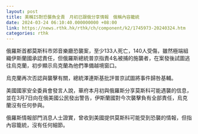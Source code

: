 ```yaml
---
layout: post
title: 美稱IS對恐襲負全責　月初已跟俄分享情報　俄稱內容籠統
date: 2024-03-24 06:10:40.000000000 +08:00
link: https://news.rthk.hk/rthk/ch/component/k2/1745973-20240324.htm
categories: rthk
---
```


俄羅斯首都莫斯科市郊音樂廳恐襲案，至少133人死亡，140人受傷，雖然極端組織伊斯蘭國承認責任，但俄羅斯總統普京指責4名被捕的施襲者，在案發後試圖逃往烏克蘭，初步顯示烏克蘭為他們準備越境窗口。

烏克蘭再次否認與襲擊有關，總統澤連斯基批評普京試圖將事件歸咎基輔。

美國國家安全委員會發言人說，華府本月初與俄羅斯分享莫斯科可能遇襲的信息，並在3月7日向在俄美國公民發出警告，伊斯蘭國對今次襲擊負有全部責任，烏克蘭沒有任何參與。

俄羅斯情報部門消息人士證實，曾收到美國提供莫斯科可能受到恐襲的情報，但指內容籠統，沒有任何細節。
